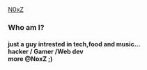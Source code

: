 <!DOCTYPE html>
<html lang="en">
    <head>
        <title>N0xZ</title>
        <meta charset="UTF-8">
        <meta name="viewport" content="width=device-width, initial-scale=1">
        <link href="assets/stylesheet.css" rel="stylesheet" type="text/css">
        <link rel="stylesheet" type="text/css" href="https://stackpath.bootstrapcdn.com/bootstrap/4.3.1/css/bootstrap.min.css">
        <script src="views/index.js"></script>
        <script src="https://ajax.googleapis.com/ajax/libs/jquery/3.4.0/jquery.min.js"></script>
        <script src="https://cdnjs.cloudflare.com/ajax/libs/popper.js/1.14.7/umd/popper.min.js"></script>
        <script src="https://maxcdn.bootstrapcdn.com/bootstrap/4.3.1/js/bootstrap.min.js"></script>
        <link rel="stylesheet" href="https://cdnjs.cloudflare.com/ajax/libs/font-awesome/4.7.0/css/font-awesome.min.css">
    </head>
    <body>
        <div class="name">
                <a href="/info" id="nox">
                        N0xZ
                    </a>
                    <h3>Who am I?</h3>
                    <h4>just a guy intrested in tech,food and music...<br/>hacker / Gamer /Web dev<br/>more @NoxZ ;)</h4>
        </div>
        <div id="social">   
        <a href="https://twitter.com/nox27000772" class="fa fa-twitter" target="_blank" id="tag"></a>
        <a href="https://github.com/NoxZZ" class="fa fa-github" target="_blank" id="tag"></a>
        <a href="https://www.linkedin.com/in/tanmay-nighoskar-6a0839150/" class="fa fa-linkedin" target="_blank"id="tag"></a>
        <a href="https://www.instagram.com/_tanmay_nighoskar_/?hl=en" class="fa fa-instagram" target="_blank"id="tag"></a>
    </div>
    </body>
</html>
